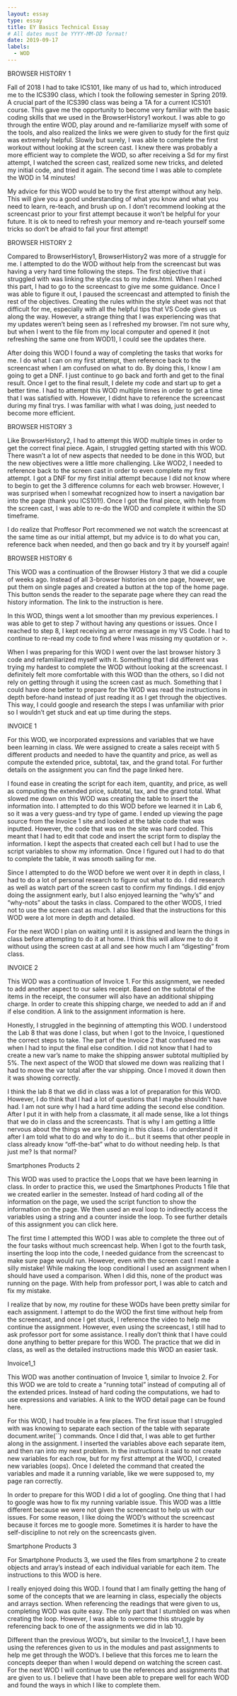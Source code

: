 ```yaml
---
layout: essay
type: essay
title: EY Basics Technical Essay
# All dates must be YYYY-MM-DD format!
date: 2019-09-17
labels:
  - WOD
---
```


BROWSER HISTORY 1

Fall of 2018 I had to take ICS101, like many of us had to, which introduced me to the ICS390 class, which I took the following semester in Spring 2019. A crucial part of the ICS390 class was being a TA for a current ICS101 course. This gave me the opportunity to become very familiar with the basic coding skills that we used in the BrowserHistory1 workout. I was able to go through the entire WOD, play around and re-familiarize myself with some of the tools, and also realized the links we were given to study for the first quiz was extremely helpful. Slowly but surely, I was able to complete the first workout without looking at the screen cast. I knew there was probably a more efficient way to complete the WOD, so after receiving a Sd for my first attempt, I watched the screen cast, realized some new tricks, and deleted my initial code, and tried it again. The second time I was able to complete the WOD in 14 minutes!

My advice for this WOD would be to try the first attempt without any help. This will give you a good understanding of what you know and what you need to learn, re-teach, and brush up on. I don’t recommend looking at the screencast prior to your first attempt because it won’t be helpful for your future. It is ok to need to refresh your memory and re-teach yourself some tricks so don’t be afraid to fail your first attempt! 


BROWSER HISTORY 2

Compared to BrowserHistory1, BrowserHistory2 was more of a struggle for me. I attempted to do the WOD without help from the screencast but was having a very hard time following the steps. The first objective that i struggled with was linking the style.css to my index.html. When I reached this part, I had to go to the screencast to give me some guidance. Once I was able to figure it out, I paused the screencast and attempted to finish the rest of the objectives. Creating the rules within the style sheet was not that difficult for me, especially with all the helpful tips that VS Code gives us along the way. However,  a strange thing that I was experiencing was that my updates weren’t being seen as I refreshed my browser. I’m not sure why, but when I went to the file from my local computer and opened it (not refreshing the same one from WOD1), I could see the updates there. 

After doing this WOD I found a way of completing the tasks that works for me. I do what I can on my first attempt, then reference back to the screencast when I am confused on what to do. By doing this, I know I am going to get a DNF. I just continue to go back and forth and get to the final result. Once I get to the final result, I delete my code and start up to get a better time. I had to attempt this WOD multiple times in order to get a time that I was satisfied with. However, I didnt have to reference the screencast during my final trys. I was familiar with what I was doing, just needed to become more efficient. 

BROWSER HISTORY 3

Like BrowserHistory2, I had to attempt this WOD multiple times in order to get the correct final piece. Again, I struggled getting started with this WOD. There wasn’t a lot of new aspects that needed to be done in this WOD, but the new objectives were a little more challenging. Like WOD2, I needed to reference back to the screen cast in order to even complete my first attempt. I got a DNF for my first initial attempt because I did not know where to begin to get the 3 difference columns for each web browser. However, I was surprised when I somewhat recognized how to insert a navigation bar into the page (thank you ICS101!). Once I got the final piece, with help from the screen cast, I was able to re-do the WOD and complete it within the SD timeframe. 

I do realize that Proffesor Port recommened we not watch the screencast at the same time as our initial attempt, but my advice is to do what you can, reference back when needed, and then go back and try it by yourself again! 

BROWSER HISTORY 6

This WOD was a continuation of the Browser History 3 that we did a couple of weeks ago. Instead of all 3-browser histories on one page, however, we put them on single pages and created a button at the top of the home page. This button sends the reader to the separate page where they can read the history information. The link to the instruction is here. 

In this WOD, things went a lot smoother than my previous experiences. I was able to get to step 7 without having any questions or issues. Once I reached to step 8, I kept receiving an error message in my VS Code. I had to continue to re-read my code to find where I was missing my quotation or >. 

When I was preparing for this WOD I went over the last browser history 3 code and refamiliarized myself with it. Something that I did different was trying my hardest to complete the WOD without looking at the screencast. I definitely felt more comfortable with this WOD than the others, so I did not rely on getting through it using the screen cast as much. Something that I could have done better to prepare for the WOD was read the instructions in depth before-hand instead of just reading it as I get through the objectives. This way, I could google and research the steps I was unfamiliar with prior so I wouldn’t get stuck and eat up time during the steps. 

INVOICE 1

For this WOD, we incorporated expressions and variables that we have been learning in class. We were assigned to create a sales receipt with 5 different products and needed to have the quantity and price, as well as compute the extended price, subtotal, tax, and the grand total. For further details on the assignment you can find the page linked here. 

I found ease in creating the script for each item, quantity, and price, as well as computing the extended price, subtotal, tax, and the grand total. What slowed me down on this WOD was creating the table to insert the information into. I attempted to do this WOD before we learned it in Lab 6, so it was a very guess-and try type of game. I ended up viewing the page source from the Invoice 1 site and looked at the table code that was inputted. However, the code that was on the site was hard coded. This meant that I had to edit that code and insert the script form to display the information. I kept the aspects that created each cell but I had to use the script variables to show my information. Once I figured out I had to do that to complete the table, it was smooth sailing for me. 

Since I attempted to do the WOD before we went over it in depth in class, I had to do a lot of personal research to figure out what to do. I did research as well as watch part of the screen cast to confirm my findings. I did enjoy doing the assignment early, but I also enjoyed learning the “why’s” and “why-nots” about the tasks in class. Compared to the other WODS, I tried not to use the screen cast as much. I also liked that the instructions for this WOD were a lot more in depth and detailed. 

For the next WOD I plan on waiting until it is assigned and learn the things in class before attempting to do it at home. I think this will allow me to do it without using the screen cast at all and see how much I am “digesting” from class. 

INVOICE 2

This WOD was a continuation of Invoice 1. For this assignment, we needed to add another aspect to our sales receipt. Based on the subtotal of the items in the receipt, the consumer will also have an additional shipping charge. In order to create this shipping charge, we needed to add an if and if else condition. A link to the assignment information is here. 

Honestly, I struggled in the beginning of attempting this WOD. I understood the Lab 8 that was done I class, but when I got to the Invoice, I questioned the correct steps to take. The part of the Invoice 2 that confused me was when I had to input the final else condition. I did not know that I had to create a new var’s name to make the shipping answer subtotal multiplied by 5%. The next aspect of the WOD that slowed me down was realizing that I had to move the var total after the var shipping. Once I moved it down then it was showing correctly. 

I think the lab 8 that we did in class was a lot of preparation for this WOD. However, I do think that I had a lot of questions that I maybe shouldn’t have had. I am not sure why I had a hard time adding the second else condition. After I put it in with help from a classmate, it all made sense, like a lot things that we do in class and the screencasts. That is why I am getting a little nervous about the things we are learning in this class. I do understand it after I am told what to do and why to do it… but it seems that other people in class already know “off-the-bat” what to do without needing help. Is that just me? Is that normal? 

Smartphones Products 2 

This WOD was used to practice the Loops that we have been learning in class. In order to practice this, we used the Smartphones Products 1 file that we created earlier in the semester. Instead of hard coding all of the information on the page, we used the script function to show the information on the page. We then used an eval loop to indirectly access the variables using a string and a counter inside the loop. To see further details of this assignment you can click here. 

The first time I attempted this WOD I was able to complete the three out of the four tasks without much screencast help. When I got to the fourth task, inserting the loop into the code, I needed guidance from the screencast to make sure page would run. However, even with the screen cast I made a silly mistake! While making the loop conditional I used an assignment when I should have used a comparison. When I did this, none of the product was running on the page. With help from professor port, I was able to catch and fix my mistake. 

I realize that by now, my routine for these WODs have been pretty similar for each assignment. I attempt to do the WOD the first time without help from the screencast, and once I get stuck, I reference the video to help me continue the assignment. However, even using the screencast, I still had to ask professor port for some assistance. I really don’t think that I have could done anything to better prepare for this WOD. The practice that we did in class, as well as the detailed instructions made this WOD an easier task. 

Invoice1_1

This WOD was another continuation of Invoice 1, similar to Invoice 2. For this WOD we are told to create a “running total” instead of computing all of the extended prices. Instead of hard coding the computations, we had to use expressions and variables. A link to the WOD detail page can be found here.

For this WOD, I had trouble in a few places. The first issue that I struggled with was knowing to separate each section of the table with separate document.write(``) commands. Once I did that, I was able to get further along in the assignment. I inserted the variables above each separate item, and then ran into my next problem. In the instructions it said to not create new variables for each row, but for my first attempt at the WOD, I created new variables (oops). Once I deleted the command that created the variables and made it a running variable, like we were supposed to, my page ran correctly. 

In order to prepare for this WOD I did a lot of googling. One thing that I had to google was how to fix my running variable issue. This WOD was a little different because we were not given the screencast to help us with our issues. For some reason, I like doing the WOD’s without the screencast because it forces me to google more. Sometimes it is harder to have the self-discipline to not rely on the screencasts given. 


Smartphone Products 3

For Smartphone Products 3, we used the files from smartphone 2 to create objects and array’s instead of each individual variable for each item. The instructions to this WOD is here. 

I really enjoyed doing this WOD. I found that I am finally getting the hang of some of the concepts that we are learning in class, especially the objects and arrays section. When referencing the readings that were given to us, completing WOD was quite easy. The only part that I stumbled on was when creating the loop. However, I was able to overcome this struggle by referencing back to one of the assignments we did in lab 10. 

Different than the previous WOD’s, but similar to the Invoice1_1, I have been using the references given to us in the modules and past assignments to help me get through the WOD’s. I believe that this forces me to learn the concepts deeper than when I would depend on watching the screen cast. For the next WOD I will continue to use the references and assignments that are given to us. I believe that I have been able to prepare well for each WOD and found the ways in which I like to complete them.

